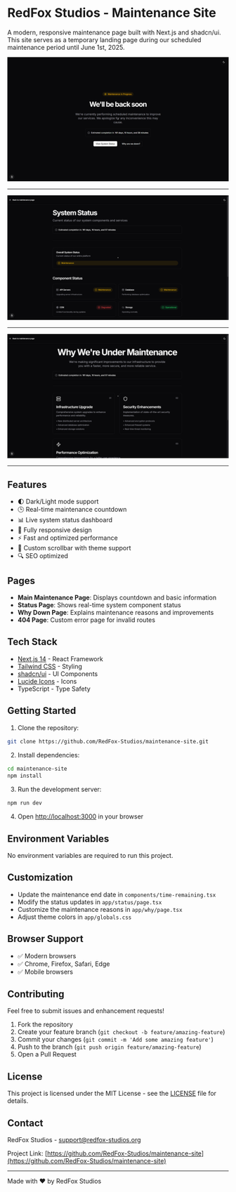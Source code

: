 # RedFox Studios - Maintenance Site

A modern, responsive maintenance page built with Next.js and shadcn/ui. This site serves as a temporary landing page during our scheduled maintenance period until June 1st, 2025.

![Main Page Preview](/public/screenshot1.png)

<hr>

![System Page Preview](/public/screenshot2.png)

<hr>

![Why Page Preview](/public/screenshot3.png)

<hr>


## Features

- 🌓 Dark/Light mode support
- 🕒 Real-time maintenance countdown
- 📊 Live system status dashboard
- 📱 Fully responsive design
- ⚡ Fast and optimized performance
- 🎨 Custom scrollbar with theme support
- 🔍 SEO optimized

## Pages

- **Main Maintenance Page**: Displays countdown and basic information
- **Status Page**: Shows real-time system component status
- **Why Down Page**: Explains maintenance reasons and improvements
- **404 Page**: Custom error page for invalid routes

## Tech Stack

- [Next.js 14](https://nextjs.org/) - React Framework
- [Tailwind CSS](https://tailwindcss.com/) - Styling
- [shadcn/ui](https://ui.shadcn.com/) - UI Components
- [Lucide Icons](https://lucide.dev/) - Icons
- TypeScript - Type Safety

## Getting Started

1. Clone the repository:
```bash
git clone https://github.com/RedFox-Studios/maintenance-site.git
```

2. Install dependencies:
```bash
cd maintenance-site
npm install
```

3. Run the development server:
```bash
npm run dev
```

4. Open [http://localhost:3000](http://localhost:3000) in your browser

## Environment Variables

No environment variables are required to run this project.

## Customization

- Update the maintenance end date in `components/time-remaining.tsx`
- Modify the status updates in `app/status/page.tsx`
- Customize the maintenance reasons in `app/why/page.tsx`
- Adjust theme colors in `app/globals.css`

## Browser Support

- ✅ Modern browsers
- ✅ Chrome, Firefox, Safari, Edge
- ✅ Mobile browsers

## Contributing

Feel free to submit issues and enhancement requests!

1. Fork the repository
2. Create your feature branch (`git checkout -b feature/amazing-feature`)
3. Commit your changes (`git commit -m 'Add some amazing feature'`)
4. Push to the branch (`git push origin feature/amazing-feature`)
5. Open a Pull Request

## License

This project is licensed under the MIT License - see the [LICENSE](LICENSE) file for details.

## Contact

RedFox Studios - [support@redfox-studios.org](mailto:support@redfox-studios.org)

Project Link: [https://github.com/RedFox-Studios/maintenance-site](https://github.com/RedFox-Studios/maintenance-site)

---

Made with ❤️ by RedFox Studios